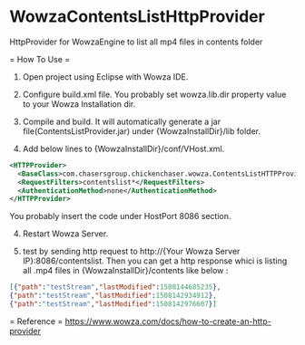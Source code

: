 # WowzaContentsListHttpProvider
HttpProvider for WowzaEngine to list all mp4 files in contents folder

= How To Use =
1. Open project using Eclipse with Wowza IDE.
2. Configure build.xml file. You probably set wowza.lib.dir property value to your Wowza Installation dir.
3. Compile and build. It will automatically generate a jar file(ContentsListProvider.jar) under {WowzaInstallDir}/lib folder.

4. Add below lines to {WowzaInstallDir}/conf/VHost.xml.

```xml
<HTTPProvider>
  <BaseClass>com.chasersgroup.chickenchaser.wowza.ContentsListHTTPProvider</BaseClass>
  <RequestFilters>contentslist*</RequestFilters>
  <AuthenticationMethod>none</AuthenticationMethod>
</HTTPProvider>
```
You probably insert the code under HostPort 8086 section.


4. Restart Wowza Server.

5. test by sending http request to http://{Your Wowza Server IP}:8086/contentslist.
Then you can get a http response whici is listing all .mp4 files in {WowzaInstallDir}/contents like below : 

```json
[{"path":"testStream","lastModified":1508144685235}, 
{"path":"testStream","lastModified":1508142934912}, 
{"path":"testStream","lastModified":1508142976607}]
```

= Reference =
https://www.wowza.com/docs/how-to-create-an-http-provider
